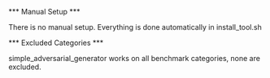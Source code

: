 *** Manual Setup ***

There is no manual setup. Everything is done automatically in install_tool.sh

*** Excluded Categories ***

simple_adversarial_generator works on all benchmark categories, none are excluded.
